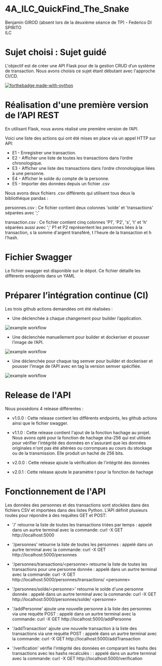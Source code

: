 # 4A_ILC_QuickFind_The_Snake
Benjamin GIROD (absent lors de la deuxième séance de TP) - Federico DI SPIRITO  
ILC

# Sujet choisi : Sujet guidé 

L'objectif est de créer une API Flask pour de la gestion CRUD d’un système de transaction. Nous avons choisis ce sujet étant débutant avec l'approche CI/CD.

[![forthebadge made-with-python](http://ForTheBadge.com/images/badges/made-with-python.svg)](https://www.python.org/)

# Réalisation d'une première version de l’API REST  

En utilisant Flask, nous avons réalisé une première version de l’API.  
  
Voici une liste des actions qui ont été mises en place via un appel HTTP sur API:
* E1 - Enregistrer une transaction.
* E2 - Afficher une liste de toutes les transactions dans l’ordre chronologique.
* E3 - Afficher une liste des transactions dans l’ordre chronologique liées à une personne.
* E4 - Afficher le solde du compte de la personne.
* E5 - Importer des données depuis un fichier .csv

Nous avons deux fichiers .csv différents qui utilisent tous deux la bibliothèque pandas : 

personnes.csv : Ce fichier contient deux colonnes 'solde' et 'transactions' séparées avec ';' 

transaction.csv : Ce fichier contient cinq colonnes 'P1', 'P2', 's', 't' et 'h' séparées aussi avec ';' P1 et P2 représentent les personnes liées à la transaction, s la somme d'argent transféré, t l'heure de la transaction et h l'hash.

# Fichier Swagger
  
Le fichier swagger est disponible sur le dépot. Ce fichier détaille les différents endpoints dans un YAML

# Préparer l’intégration continue (CI)

Les trois github actions demandées ont été réalisées :

* Une déclenchée à chaque changement pour builder l’application. 

![example workflow](https://github.com/Tebenj/4A_ILC_QuickFind_The_Snake/actions/workflows/build_application.yml/badge.svg)

* Une déclenchée manuellement pour builder et dockeriser et pousser l’image de l’API.

![example workflow](https://github.com/Tebenj/4A_ILC_QuickFind_The_Snake/actions/workflows/Docker_push_GCR.yml/badge.svg)

* Une déclenchée pour chaque tag semver pour builder et dockeriser et pousser l’image de l’API avec en tag la version semver spécifiée.

![example workflow](https://github.com/Tebenj/4A_ILC_QuickFind_The_Snake/actions/workflows/Docker_push_semver.yml/badge.svg)

# Release de l'API 

Nous possèdons 4 release différentes : 

* v1.0.0 : Cette release contient les différents endpoints, les github actions ainsi que le fichier swagger.

* v1.1.0 : Cette release contient l'ajout de la fonction hachage au projet. Nous avons opté pour la fonction de hachage sha-256 qui est utilisée pour vérifier l'intégrité des données en s'assurant que les données originales n'ont pas été altérées ou corrompues au cours du stockage ou de la transmission. Elle produit un haché de 256 bits.

* v2.0.0 : Cette release ajoute la vérification de l'intégrité des données

* v2.0.1 : Cette release ajoute le paramètre t pour la fonction de hachage 

# Fonctionnement de l'API 

Les données des personnes et des transactions sont stockées dans des fichiers CSV et importées dans des listes Python. L'API définit plusieurs routes pour répondre à des requêtes GET et POST:

* '/' retourne la liste de toutes les transactions triées par temps : appelé dans un aurtre terminal avec la commande: curl -X GET http://localhost:5000

* '/personnes' retourne la liste de toutes les personnes : appelé dans un aurtre terminal avec la commande: curl -X GET http://localhost:5000/personnes

* '/personnes/transactions/&lt;personne&gt; retourne la liste de toutes les transactions pour une personne donnée : appelé dans un aurtre terminal avec la commande: curl -X GET http://localhost:5000/personnes/transactions/ &lt;personne&gt;

 * '/personnes/solde/&lt;personne&gt;' retourne le solde d'une personne donnée : appelé dans un aurtre terminal avec la commande: curl -X GET http://localhost:5000/personnes/solde/ &lt;personne&gt;

 * '/addPersonne' ajoute une nouvelle personne à la liste des personnes via une requête POST : appelé dans un aurtre terminal avec la commande: curl -X GET http://localhost:5000/addPersonne

* '/addTransaction' ajoute une nouvelle transaction à la liste des transactions via une requête POST : appelé dans un aurtre terminal avec la commande: curl -X GET http://localhost:5000/addTransaction

* '/verification' vérifie l'intégrité des données en comparant les hashs des transactions avec les hashs recalculés : : appelé dans un aurtre terminal avec la commande: curl -X GET http://localhost:5000/verification
  
  
